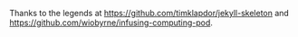 Thanks to the legends at https://github.com/timklapdor/jekyll-skeleton and https://github.com/wiobyrne/infusing-computing-pod.
